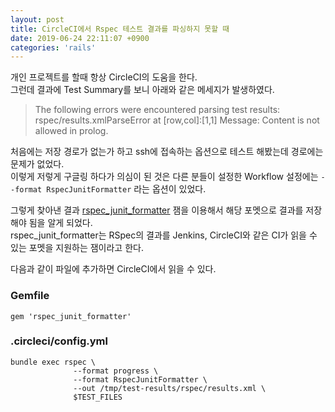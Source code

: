 ```yaml
---
layout: post
title: CircleCI에서 Rspec 테스트 결과를 파싱하지 못할 때
date: 2019-06-24 22:11:07 +0900
categories: 'rails'
---
```


개인 프로젝트를 할때 항상 CircleCI의 도움을 한다.<br/>
그런데 결과에 Test Summary를 보니 아래와 같은 메세지가 발생하였다.

> The following errors were encountered parsing test results:<br/>
> rspec/results.xmlParseError at [row,col]:[1,1] Message: Content is not allowed in prolog.

처음에는 저장 경로가 없는가 하고 ssh에 접속하는 옵션으로 테스트 해봤는데 경로에는 문제가 없었다.<br/>
이렇게 저렇게 구글링 하다가 의심이 된 것은 다른 분들이 설정한 Workflow 설정에는 `--format RspecJunitFormatter` 라는 옵션이 있었다.

그렇게 찾아낸 결과 [rspec_junit_formatter](https://github.com/sj26/rspec_junit_formatter) 잼을 이용해서 해당 포멧으로 결과를 저장해야 됨을 알게 되었다.<br/>
rspec_junit_formatter는 RSpec의 결과를 Jenkins, CircleCI와 같은 CI가 읽을 수 있는 포멧을 지원하는 잼이라고 한다.

다음과 같이 파일에 추가하면 CircleCI에서 읽을 수 있다.

### Gemfile

```
gem 'rspec_junit_formatter'
```

### .circleci/config.yml

```
bundle exec rspec \
              --format progress \
              --format RspecJunitFormatter \
              --out /tmp/test-results/rspec/results.xml \
              $TEST_FILES
```